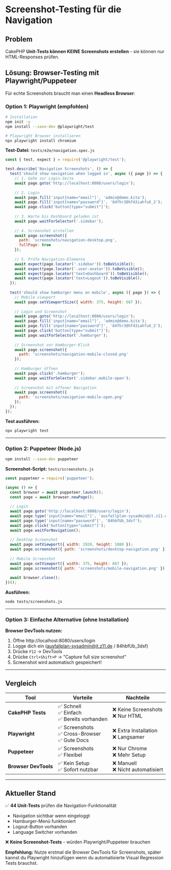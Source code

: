 # Screenshot-Testing für die Navigation

## Problem
CakePHP **Unit-Tests können KEINE Screenshots erstellen** - sie können nur HTML-Responses prüfen.

## Lösung: Browser-Testing mit Playwright/Puppeteer

Für echte Screenshots braucht man einen **Headless Browser**:

### Option 1: Playwright (empfohlen)

```bash
# Installation
npm init -y
npm install --save-dev @playwright/test

# Playwright Browser installieren
npx playwright install chromium
```

**Test-Datei:** `tests/e2e/navigation.spec.js`

```javascript
const { test, expect } = require('@playwright/test');

test.describe('Navigation Screenshots', () => {
  test('should show navigation when logged in', async ({ page }) => {
    // 1. Gehe zur Login-Seite
    await page.goto('http://localhost:8080/users/login');
    
    // 2. Login
    await page.fill('input[name="email"]', 'admin@demo.kita');
    await page.fill('input[name="password"]', '84fhr38hf43iahfuX_2');
    await page.click('button[type="submit"]');
    
    // 3. Warte bis Dashboard geladen ist
    await page.waitForSelector('.sidebar');
    
    // 4. Screenshot erstellen
    await page.screenshot({ 
      path: 'screenshots/navigation-desktop.png',
      fullPage: true 
    });
    
    // 5. Prüfe Navigation-Elemente
    await expect(page.locator('.sidebar')).toBeVisible();
    await expect(page.locator('.user-avatar')).toBeVisible();
    await expect(page.locator('text=Dashboard')).toBeVisible();
    await expect(page.locator('text=Logout')).toBeVisible();
  });
  
  test('should show hamburger menu on mobile', async ({ page }) => {
    // Mobile viewport
    await page.setViewportSize({ width: 375, height: 667 });
    
    // Login und Screenshot
    await page.goto('http://localhost:8080/users/login');
    await page.fill('input[name="email"]', 'admin@demo.kita');
    await page.fill('input[name="password"]', '84fhr38hf43iahfuX_2');
    await page.click('button[type="submit"]');
    await page.waitForSelector('.hamburger');
    
    // Screenshot vor Hamburger-Klick
    await page.screenshot({ 
      path: 'screenshots/navigation-mobile-closed.png' 
    });
    
    // Hamburger öffnen
    await page.click('.hamburger');
    await page.waitForSelector('.sidebar.mobile-open');
    
    // Screenshot mit offener Navigation
    await page.screenshot({ 
      path: 'screenshots/navigation-mobile-open.png' 
    });
  });
});
```

**Test ausführen:**
```bash
npx playwright test
```

---

### Option 2: Puppeteer (Node.js)

```bash
npm install --save-dev puppeteer
```

**Screenshot-Script:** `tests/screenshots.js`

```javascript
const puppeteer = require('puppeteer');

(async () => {
  const browser = await puppeteer.launch();
  const page = await browser.newPage();
  
  // Login
  await page.goto('http://localhost:8080/users/login');
  await page.type('input[name="email"]', 'ausfallplan-sysadmin@it.z11.de');
  await page.type('input[name="password"]', '84hbfUb_3dsf');
  await page.click('button[type="submit"]');
  await page.waitForNavigation();
  
  // Desktop Screenshot
  await page.setViewport({ width: 1920, height: 1080 });
  await page.screenshot({ path: 'screenshots/desktop-navigation.png' });
  
  // Mobile Screenshot
  await page.setViewport({ width: 375, height: 667 });
  await page.screenshot({ path: 'screenshots/mobile-navigation.png' });
  
  await browser.close();
})();
```

**Ausführen:**
```bash
node tests/screenshots.js
```

---

### Option 3: Einfache Alternative (ohne Installation)

**Browser DevTools nutzen:**

1. Öffne http://localhost:8080/users/login
2. Logge dich ein (ausfallplan-sysadmin@it.z11.de / 84hbfUb_3dsf)
3. Drücke `F12` → DevTools
4. Drücke `Ctrl+Shift+P` → "Capture full size screenshot"
5. Screenshot wird automatisch gespeichert!

---

## Vergleich

| Tool | Vorteile | Nachteile |
|------|----------|-----------|
| **CakePHP Tests** | ✅ Schnell<br>✅ Einfach<br>✅ Bereits vorhanden | ❌ Keine Screenshots<br>❌ Nur HTML |
| **Playwright** | ✅ Screenshots<br>✅ Cross-Browser<br>✅ Gute Docs | ❌ Extra Installation<br>❌ Langsamer |
| **Puppeteer** | ✅ Screenshots<br>✅ Flexibel | ❌ Nur Chrome<br>❌ Mehr Setup |
| **Browser DevTools** | ✅ Kein Setup<br>✅ Sofort nutzbar | ❌ Manuell<br>❌ Nicht automatisiert |

---

## Aktueller Stand

✅ **44 Unit-Tests** prüfen die Navigation-Funktionalität
- Navigation sichtbar wenn eingeloggt
- Hamburger-Menü funktioniert
- Logout-Button vorhanden
- Language Switcher vorhanden

❌ **Keine Screenshot-Tests** - würden Playwright/Puppeteer brauchen

**Empfehlung:** Nutze erstmal die Browser DevTools für Screenshots, später kannst du Playwright hinzufügen wenn du automatisierte Visual Regression Tests brauchst.
